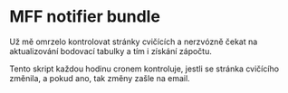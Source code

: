 MFF notifier bundle
========================
Už mě omrzelo kontrolovat stránky cvičících a nerzvózně čekat na aktualizování bodovací tabulky a tím i získání zápočtu.

Tento skript každou hodinu cronem kontroluje, jestli se stránka cvičícího změnila, a pokud ano, tak změny zašle na email.